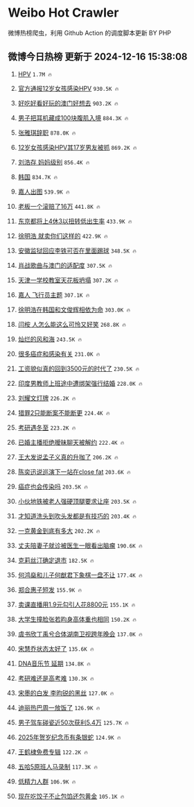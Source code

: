 # Weibo Hot Crawler 



微博热榜爬虫，利用 Github Action 的调度脚本更新 BY PHP 


## 微博今日热榜 更新于 2024-12-16 15:38:08 
1. [HPV](https://s.weibo.com/weibo?q=HPV&t=31&band_rank=1&Refer=top) `1.7M 🔥` 

1. [官方通报12岁女孩感染HPV](https://s.weibo.com/weibo?q=%23%E5%AE%98%E6%96%B9%E9%80%9A%E6%8A%A512%E5%B2%81%E5%A5%B3%E5%AD%A9%E6%84%9F%E6%9F%93HPV%23&t=31&band_rank=2&Refer=top) `930.5K 🔥` 

1. [好吃好看好玩的澳门好想去](https://s.weibo.com/weibo?q=%23%E5%A5%BD%E5%90%83%E5%A5%BD%E7%9C%8B%E5%A5%BD%E7%8E%A9%E7%9A%84%E6%BE%B3%E9%97%A8%E5%A5%BD%E6%83%B3%E5%8E%BB%23&t=31&band_rank=3&Refer=top) `903.2K 🔥` 

1. [男子把耳机藏成100块腹肌入境](https://s.weibo.com/weibo?q=%23%E7%94%B7%E5%AD%90%E6%8A%8A%E8%80%B3%E6%9C%BA%E8%97%8F%E6%88%90100%E5%9D%97%E8%85%B9%E8%82%8C%E5%85%A5%E5%A2%83%23&t=31&band_rank=4&Refer=top) `884.3K 🔥` 

1. [张雅琪辞职](https://s.weibo.com/weibo?q=%E5%BC%A0%E9%9B%85%E7%90%AA%E8%BE%9E%E8%81%8C&t=31&band_rank=5&Refer=top) `878.0K 🔥` 

1. [12岁女孩感染HPV其17岁男友被抓](https://s.weibo.com/weibo?q=%2312%E5%B2%81%E5%A5%B3%E5%AD%A9%E6%84%9F%E6%9F%93HPV%E5%85%B617%E5%B2%81%E7%94%B7%E5%8F%8B%E8%A2%AB%E6%8A%93%23&t=31&band_rank=6&Refer=top) `869.2K 🔥` 

1. [刘浩存 妈妈级别](https://s.weibo.com/weibo?q=%E5%88%98%E6%B5%A9%E5%AD%98%20%E5%A6%88%E5%A6%88%E7%BA%A7%E5%88%AB&t=31&band_rank=7&Refer=top) `856.4K 🔥` 

1. [韩国](https://s.weibo.com/weibo?q=%E9%9F%A9%E5%9B%BD&t=31&band_rank=8&Refer=top) `834.7K 🔥` 

1. [嘉人出图](https://s.weibo.com/weibo?q=%23%E5%98%89%E4%BA%BA%E5%87%BA%E5%9B%BE%23&t=31&band_rank=9&Refer=top) `539.9K 🔥` 

1. [老板一个滚赔了16万](https://s.weibo.com/weibo?q=%23%E8%80%81%E6%9D%BF%E4%B8%80%E4%B8%AA%E6%BB%9A%E8%B5%94%E4%BA%8616%E4%B8%87%23&t=31&band_rank=10&Refer=top) `441.8K 🔥` 

1. [东京都将上4休3以扭转低出生率](https://s.weibo.com/weibo?q=%23%E4%B8%9C%E4%BA%AC%E9%83%BD%E5%B0%86%E4%B8%8A4%E4%BC%913%E4%BB%A5%E6%89%AD%E8%BD%AC%E4%BD%8E%E5%87%BA%E7%94%9F%E7%8E%87%23&t=31&band_rank=11&Refer=top) `433.9K 🔥` 

1. [徐明浩 就卖你们这样的](https://s.weibo.com/weibo?q=%E5%BE%90%E6%98%8E%E6%B5%A9%20%E5%B0%B1%E5%8D%96%E4%BD%A0%E4%BB%AC%E8%BF%99%E6%A0%B7%E7%9A%84&t=31&band_rank=12&Refer=top) `422.9K 🔥` 

1. [安徽监狱回应李铁可否在里面踢球](https://s.weibo.com/weibo?q=%23%E5%AE%89%E5%BE%BD%E7%9B%91%E7%8B%B1%E5%9B%9E%E5%BA%94%E6%9D%8E%E9%93%81%E5%8F%AF%E5%90%A6%E5%9C%A8%E9%87%8C%E9%9D%A2%E8%B8%A2%E7%90%83%23&t=31&band_rank=13&Refer=top) `348.5K 🔥` 

1. [肖战歌曲与澳门的适配度](https://s.weibo.com/weibo?q=%23%E8%82%96%E6%88%98%E6%AD%8C%E6%9B%B2%E4%B8%8E%E6%BE%B3%E9%97%A8%E7%9A%84%E9%80%82%E9%85%8D%E5%BA%A6%23&t=31&band_rank=14&Refer=top) `307.5K 🔥` 

1. [天津一学校教室天花板坍塌](https://s.weibo.com/weibo?q=%23%E5%A4%A9%E6%B4%A5%E4%B8%80%E5%AD%A6%E6%A0%A1%E6%95%99%E5%AE%A4%E5%A4%A9%E8%8A%B1%E6%9D%BF%E5%9D%8D%E5%A1%8C%23&t=31&band_rank=15&Refer=top) `307.2K 🔥` 

1. [嘉人 飞行员主题](https://s.weibo.com/weibo?q=%E5%98%89%E4%BA%BA%20%E9%A3%9E%E8%A1%8C%E5%91%98%E4%B8%BB%E9%A2%98&t=31&band_rank=16&Refer=top) `307.1K 🔥` 

1. [徐明浩在韩国和文俊辉相依为命](https://s.weibo.com/weibo?q=%E5%BE%90%E6%98%8E%E6%B5%A9%E5%9C%A8%E9%9F%A9%E5%9B%BD%E5%92%8C%E6%96%87%E4%BF%8A%E8%BE%89%E7%9B%B8%E4%BE%9D%E4%B8%BA%E5%91%BD&t=31&band_rank=17&Refer=top) `303.0K 🔥` 

1. [闫桉 人怎么能这么可怜又好笑](https://s.weibo.com/weibo?q=%E9%97%AB%E6%A1%89%20%E4%BA%BA%E6%80%8E%E4%B9%88%E8%83%BD%E8%BF%99%E4%B9%88%E5%8F%AF%E6%80%9C%E5%8F%88%E5%A5%BD%E7%AC%91&t=31&band_rank=18&Refer=top) `268.8K 🔥` 

1. [灿烂的风和海](https://s.weibo.com/weibo?q=%E7%81%BF%E7%83%82%E7%9A%84%E9%A3%8E%E5%92%8C%E6%B5%B7&t=31&band_rank=19&Refer=top) `243.5K 🔥` 

1. [很多癌症和感染有关](https://s.weibo.com/weibo?q=%23%E5%BE%88%E5%A4%9A%E7%99%8C%E7%97%87%E5%92%8C%E6%84%9F%E6%9F%93%E6%9C%89%E5%85%B3%23&t=31&band_rank=20&Refer=top) `231.0K 🔥` 

1. [工资貌似真的回到3500元的时代了](https://s.weibo.com/weibo?q=%23%E5%B7%A5%E8%B5%84%E8%B2%8C%E4%BC%BC%E7%9C%9F%E7%9A%84%E5%9B%9E%E5%88%B03500%E5%85%83%E7%9A%84%E6%97%B6%E4%BB%A3%E4%BA%86%23&t=31&band_rank=21&Refer=top) `230.5K 🔥` 

1. [印度男教师上班途中遭绑架强行结婚](https://s.weibo.com/weibo?q=%23%E5%8D%B0%E5%BA%A6%E7%94%B7%E6%95%99%E5%B8%88%E4%B8%8A%E7%8F%AD%E9%80%94%E4%B8%AD%E9%81%AD%E7%BB%91%E6%9E%B6%E5%BC%BA%E8%A1%8C%E7%BB%93%E5%A9%9A%23&t=31&band_rank=22&Refer=top) `228.0K 🔥` 

1. [刘耀文灯牌](https://s.weibo.com/weibo?q=%23%E5%88%98%E8%80%80%E6%96%87%E7%81%AF%E7%89%8C%23&t=31&band_rank=23&Refer=top) `226.2K 🔥` 

1. [猎罪2只能断案不能断更](https://s.weibo.com/weibo?q=%E7%8C%8E%E7%BD%AA2%E5%8F%AA%E8%83%BD%E6%96%AD%E6%A1%88%E4%B8%8D%E8%83%BD%E6%96%AD%E6%9B%B4&t=31&band_rank=24&Refer=top) `224.4K 🔥` 

1. [考研遇冬至](https://s.weibo.com/weibo?q=%23%E8%80%83%E7%A0%94%E9%81%87%E5%86%AC%E8%87%B3%23&t=31&band_rank=25&Refer=top) `223.2K 🔥` 

1. [已婚主播拒绝暧昧聊天被解约](https://s.weibo.com/weibo?q=%23%E5%B7%B2%E5%A9%9A%E4%B8%BB%E6%92%AD%E6%8B%92%E7%BB%9D%E6%9A%A7%E6%98%A7%E8%81%8A%E5%A4%A9%E8%A2%AB%E8%A7%A3%E7%BA%A6%23&t=31&band_rank=26&Refer=top) `222.4K 🔥` 

1. [王大发说孟子义真的升咖了](https://s.weibo.com/weibo?q=%E7%8E%8B%E5%A4%A7%E5%8F%91%E8%AF%B4%E5%AD%9F%E5%AD%90%E4%B9%89%E7%9C%9F%E7%9A%84%E5%8D%87%E5%92%96%E4%BA%86&t=31&band_rank=27&Refer=top) `206.2K 🔥` 

1. [陈奕迅说巡演下一站在close fat](https://s.weibo.com/weibo?q=%E9%99%88%E5%A5%95%E8%BF%85%E8%AF%B4%E5%B7%A1%E6%BC%94%E4%B8%8B%E4%B8%80%E7%AB%99%E5%9C%A8close%20fat&t=31&band_rank=28&Refer=top) `203.6K 🔥` 

1. [癌症也会传染吗](https://s.weibo.com/weibo?q=%23%E7%99%8C%E7%97%87%E4%B9%9F%E4%BC%9A%E4%BC%A0%E6%9F%93%E5%90%97%23&t=31&band_rank=29&Refer=top) `203.5K 🔥` 

1. [小伙地铁被老人强硬顶腿要求让座](https://s.weibo.com/weibo?q=%23%E5%B0%8F%E4%BC%99%E5%9C%B0%E9%93%81%E8%A2%AB%E8%80%81%E4%BA%BA%E5%BC%BA%E7%A1%AC%E9%A1%B6%E8%85%BF%E8%A6%81%E6%B1%82%E8%AE%A9%E5%BA%A7%23&t=31&band_rank=30&Refer=top) `203.5K 🔥` 

1. [才知道洗头到吹头发都是有技巧的](https://s.weibo.com/weibo?q=%23%E6%89%8D%E7%9F%A5%E9%81%93%E6%B4%97%E5%A4%B4%E5%88%B0%E5%90%B9%E5%A4%B4%E5%8F%91%E9%83%BD%E6%98%AF%E6%9C%89%E6%8A%80%E5%B7%A7%E7%9A%84%23&t=31&band_rank=31&Refer=top) `203.4K 🔥` 

1. [一克黄金到底有多大](https://s.weibo.com/weibo?q=%23%E4%B8%80%E5%85%8B%E9%BB%84%E9%87%91%E5%88%B0%E5%BA%95%E6%9C%89%E5%A4%9A%E5%A4%A7%23&t=31&band_rank=32&Refer=top) `202.2K 🔥` 

1. [丈夫陪妻子就诊被医生一眼看出脑瘤](https://s.weibo.com/weibo?q=%23%E4%B8%88%E5%A4%AB%E9%99%AA%E5%A6%BB%E5%AD%90%E5%B0%B1%E8%AF%8A%E8%A2%AB%E5%8C%BB%E7%94%9F%E4%B8%80%E7%9C%BC%E7%9C%8B%E5%87%BA%E8%84%91%E7%98%A4%23&t=31&band_rank=33&Refer=top) `190.6K 🔥` 

1. [克莉丝汀确定退市](https://s.weibo.com/weibo?q=%23%E5%85%8B%E8%8E%89%E4%B8%9D%E6%B1%80%E7%A1%AE%E5%AE%9A%E9%80%80%E5%B8%82%23&t=31&band_rank=34&Refer=top) `182.5K 🔥` 

1. [何鸿燊和儿子何猷君下象棋一盘不让](https://s.weibo.com/weibo?q=%23%E4%BD%95%E9%B8%BF%E7%87%8A%E5%92%8C%E5%84%BF%E5%AD%90%E4%BD%95%E7%8C%B7%E5%90%9B%E4%B8%8B%E8%B1%A1%E6%A3%8B%E4%B8%80%E7%9B%98%E4%B8%8D%E8%AE%A9%23&t=31&band_rank=35&Refer=top) `177.4K 🔥` 

1. [郑合惠子短发](https://s.weibo.com/weibo?q=%E9%83%91%E5%90%88%E6%83%A0%E5%AD%90%E7%9F%AD%E5%8F%91&t=31&band_rank=36&Refer=top) `155.9K 🔥` 

1. [卖课直播用1.9元勾引人花8800元](https://s.weibo.com/weibo?q=%23%E5%8D%96%E8%AF%BE%E7%9B%B4%E6%92%AD%E7%94%A81.9%E5%85%83%E5%8B%BE%E5%BC%95%E4%BA%BA%E8%8A%B18800%E5%85%83%23&t=31&band_rank=37&Refer=top) `155.1K 🔥` 

1. [大学生撞脸张若昀身高体重也相同](https://s.weibo.com/weibo?q=%23%E5%A4%A7%E5%AD%A6%E7%94%9F%E6%92%9E%E8%84%B8%E5%BC%A0%E8%8B%A5%E6%98%80%E8%BA%AB%E9%AB%98%E4%BD%93%E9%87%8D%E4%B9%9F%E7%9B%B8%E5%90%8C%23&t=31&band_rank=38&Refer=top) `150.2K 🔥` 

1. [虞书欣丁禹兮合体湖南卫视跨年晚会](https://s.weibo.com/weibo?q=%23%E8%99%9E%E4%B9%A6%E6%AC%A3%E4%B8%81%E7%A6%B9%E5%85%AE%E5%90%88%E4%BD%93%E6%B9%96%E5%8D%97%E5%8D%AB%E8%A7%86%E8%B7%A8%E5%B9%B4%E6%99%9A%E4%BC%9A%23&t=31&band_rank=39&Refer=top) `137.0K 🔥` 

1. [宋慧乔状态太好了](https://s.weibo.com/weibo?q=%23%E5%AE%8B%E6%85%A7%E4%B9%94%E7%8A%B6%E6%80%81%E5%A4%AA%E5%A5%BD%E4%BA%86%23&t=31&band_rank=40&Refer=top) `135.6K 🔥` 

1. [DNA音乐节 延期](https://s.weibo.com/weibo?q=DNA%E9%9F%B3%E4%B9%90%E8%8A%82%20%E5%BB%B6%E6%9C%9F&t=31&band_rank=41&Refer=top) `134.8K 🔥` 

1. [考研难还是高考难](https://s.weibo.com/weibo?q=%E8%80%83%E7%A0%94%E9%9A%BE%E8%BF%98%E6%98%AF%E9%AB%98%E8%80%83%E9%9A%BE&t=31&band_rank=42&Refer=top) `130.3K 🔥` 

1. [宋墨的白发 李昀锐的黑丝](https://s.weibo.com/weibo?q=%E5%AE%8B%E5%A2%A8%E7%9A%84%E7%99%BD%E5%8F%91%20%E6%9D%8E%E6%98%80%E9%94%90%E7%9A%84%E9%BB%91%E4%B8%9D&t=31&band_rank=43&Refer=top) `127.0K 🔥` 

1. [迪丽热巴周一放饭了](https://s.weibo.com/weibo?q=%23%E8%BF%AA%E4%B8%BD%E7%83%AD%E5%B7%B4%E5%91%A8%E4%B8%80%E6%94%BE%E9%A5%AD%E4%BA%86%23&t=31&band_rank=44&Refer=top) `126.9K 🔥` 

1. [男子驾车碰瓷近50次获利5.4万](https://s.weibo.com/weibo?q=%23%E7%94%B7%E5%AD%90%E9%A9%BE%E8%BD%A6%E7%A2%B0%E7%93%B7%E8%BF%9150%E6%AC%A1%E8%8E%B7%E5%88%A95.4%E4%B8%87%23&t=31&band_rank=45&Refer=top) `125.7K 🔥` 

1. [2025年贺岁纪念币有条银蛇](https://s.weibo.com/weibo?q=%232025%E5%B9%B4%E8%B4%BA%E5%B2%81%E7%BA%AA%E5%BF%B5%E5%B8%81%E6%9C%89%E6%9D%A1%E9%93%B6%E8%9B%87%23&t=31&band_rank=46&Refer=top) `124.9K 🔥` 

1. [王鹤棣免费专辑](https://s.weibo.com/weibo?q=%E7%8E%8B%E9%B9%A4%E6%A3%A3%E5%85%8D%E8%B4%B9%E4%B8%93%E8%BE%91&t=31&band_rank=47&Refer=top) `122.2K 🔥` 

1. [五哈5原班人马录制](https://s.weibo.com/weibo?q=%23%E4%BA%94%E5%93%885%E5%8E%9F%E7%8F%AD%E4%BA%BA%E9%A9%AC%E5%BD%95%E5%88%B6%23&t=31&band_rank=48&Refer=top) `117.3K 🔥` 

1. [低精力人群](https://s.weibo.com/weibo?q=%E4%BD%8E%E7%B2%BE%E5%8A%9B%E4%BA%BA%E7%BE%A4&t=31&band_rank=49&Refer=top) `106.9K 🔥` 

1. [现在吃饺子不止包馅还包黄金](https://s.weibo.com/weibo?q=%E7%8E%B0%E5%9C%A8%E5%90%83%E9%A5%BA%E5%AD%90%E4%B8%8D%E6%AD%A2%E5%8C%85%E9%A6%85%E8%BF%98%E5%8C%85%E9%BB%84%E9%87%91&t=31&band_rank=50&Refer=top) `105.1K 🔥` 

